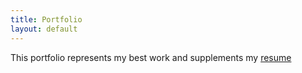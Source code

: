 ```yaml
---
title: Portfolio
layout: default
---
```


This portfolio represents my best work and supplements my [resume](http://ifup.org/pages/resume.txt)

